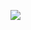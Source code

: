 [![](https://visitcount.itsvg.in/api?id=SaeedMuhaisen&label=&color=12&icon=6&pretty=true)](https://visitcount.itsvg.in)
